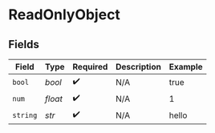 # ReadOnlyObject


## Fields

| Field              | Type               | Required           | Description        | Example            |
| ------------------ | ------------------ | ------------------ | ------------------ | ------------------ |
| `bool`             | *bool*             | :heavy_check_mark: | N/A                | true               |
| `num`              | *float*            | :heavy_check_mark: | N/A                | 1                  |
| `string`           | *str*              | :heavy_check_mark: | N/A                | hello              |